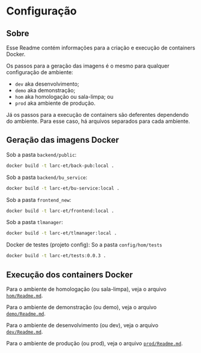 # Configuração

## Sobre 

Esse Readme contém informações para a criação e execução de containers Docker.

Os passos para a geração das imagens é o mesmo para qualquer configuração de ambiente:
- ```dev``` aka desenvolvimento;
- ```demo``` aka demonstração;
- ```hom``` aka homologação ou sala-limpa; ou
- ```prod``` aka ambiente de produção.

Já os passos para a execução de containers são deferentes dependendo do ambiente.
Para esse caso, há arquivos separados para cada ambiente.


## Geração das imagens Docker


Sob a pasta ``backend/public``:
```bash
docker build -t larc-et/back-pub:local .
```
Sob a pasta ``backend/bu_service``:
```bash
docker build -t larc-et/bu-service:local .
```
Sob a pasta ``frontend_new``:
```bash
docker build -t larc-et/frontend:local .
```
Sob a pasta ``tlmanager``:
```bash
docker build -t larc-et/tlmanager:local .
```

Docker de testes (projeto config):
So a pasta ``config/hom/tests``
```bash
docker build -t larc-et/tests:0.0.3 .
```


## Execução dos containers Docker

Para o ambiente de homologação (ou sala-limpa), veja o arquivo [```hom/Readme.md```](./hom/Readme.md).

Para o ambiente de demonstração (ou demo), veja o arquivo [```demo/Readme.md```](./demo/Readme.md).

Para o ambiente de desenvolvimento (ou dev), veja o arquivo [```dev/Readme.md```](./dev/Readme.md).

Para o ambiente de produção (ou prod), veja o arquivo [```prod/Readme.md```](./prod/Readme.md).